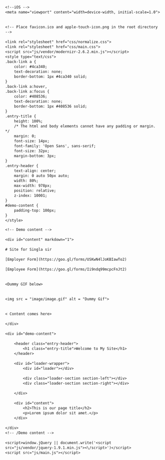 <!--[if lt IE 7]>      <html class="no-js lt-ie9 lt-ie8 lt-ie7"> <![endif]-->
<!--[if IE 7]>         <html class="no-js lt-ie9 lt-ie8"> <![endif]-->
<!--[if IE 8]>         <html class="no-js lt-ie9"> <![endif]-->
<!--[if gt IE 8]><!--> <html class="no-js"> <!--<![endif]-->
<head>
	<meta charset="utf-8">
	<meta http-equiv="X-UA-Compatible" content="IE=edge,chrome=1">
	<title>Site for Singla Sir</title>
	
	<!--iOS -->
	<meta name="viewport" content="width=device-width, initial-scale=1.0">


	<!-- Place favicon.ico and apple-touch-icon.png in the root directory -->

	<link rel="stylesheet" href="css/normalize.css">
	<link rel="stylesheet" href="css/main.css">
	<script src="js/vendor/modernizr-2.6.2.min.js"></script>
	<style type="text/css">
	.back-link a {
		color: #4ca340;
		text-decoration: none; 
		border-bottom: 1px #4ca340 solid;
	}
	.back-link a:hover,
	.back-link a:focus {
		color: #408536; 
		text-decoration: none;
		border-bottom: 1px #408536 solid;
	}
	.entry-title {
		height: 100%;
		/* The html and body elements cannot have any padding or margin. */
		margin: 0;
		font-size: 14px;
		font-family: 'Open Sans', sans-serif;
		font-size: 32px;
		margin-bottom: 3px;
	}
	.entry-header {
		text-align: center;
		margin: 0 auto 50px auto;
		width: 80%;
        max-width: 978px;
		position: relative;
		z-index: 10001;
	}
	#demo-content {
		padding-top: 100px;
	}
	</style>
</head>
<body class="demo">

<!--[if lt IE 7]>
<p class="chromeframe">You are using an <strong>outdated</strong> browser. Please <a href="http://browsehappy.com/">upgrade your browser</a> or <a href="http://www.google.com/chromeframe/?redirect=true">activate Google Chrome Frame</a> to improve your experience.</p>
<![endif]-->

	<!-- Demo content -->
	
	<div id="content" markdown="1">
	
	# Site for Singla sir
	
	[Employer Form](https://goo.gl/forms/USKwN4lJoKBIawTo2)

	[Employee Form](https://goo.gl/forms/Ii9ndq99mcpcFnJt2)


	<Dummy GIF below>


	<img src = "image/image.gif" alt = "Dummy Gif">


	< Content comes here>

	</div>
	
	<div id="demo-content">

		<header class="entry-header">
			<h1 class="entry-title">Welcome to My Site</h1>
		</header>

		<div id="loader-wrapper">
			<div id="loader"></div>
 
			<div class="loader-section section-left"></div>
			<div class="loader-section section-right"></div>
 
		</div>
		
		<div id="content">
			<h2>This is our page title</h2>
			<p>Lorem ipsum dolor sit amet.</p>
		</div>

	</div>
	<!-- /Demo content -->

	<script>window.jQuery || document.write('<script src="js/vendor/jquery-1.9.1.min.js"><\/script>')</script>
	<script src="js/main.js"></script>

</body>
